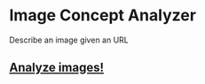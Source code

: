 # Image Concept Analyzer
Describe an image given an URL

 ## [Analyze images!](https://nachogoca.github.io/ImageConceptAnalyzer/)
